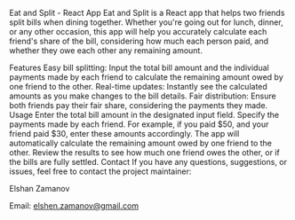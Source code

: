 Eat and Split - React App
Eat and Split is a React app that helps two friends split bills when dining together. Whether you're going out for lunch, dinner, or any other occasion, this app will help you accurately calculate each friend's share of the bill, considering how much each person paid, and whether they owe each other any remaining amount.

Features
Easy bill splitting: Input the total bill amount and the individual payments made by each friend to calculate the remaining amount owed by one friend to the other.
Real-time updates: Instantly see the calculated amounts as you make changes to the bill details.
Fair distribution: Ensure both friends pay their fair share, considering the payments they made.
Usage
Enter the total bill amount in the designated input field.
Specify the payments made by each friend. For example, if you paid $50, and your friend paid $30, enter these amounts accordingly.
The app will automatically calculate the remaining amount owed by one friend to the other.
Review the results to see how much one friend owes the other, or if the bills are fully settled.
Contact
If you have any questions, suggestions, or issues, feel free to contact the project maintainer:

Elshan Zamanov

Email: elshen.zamanov@gmail.com
